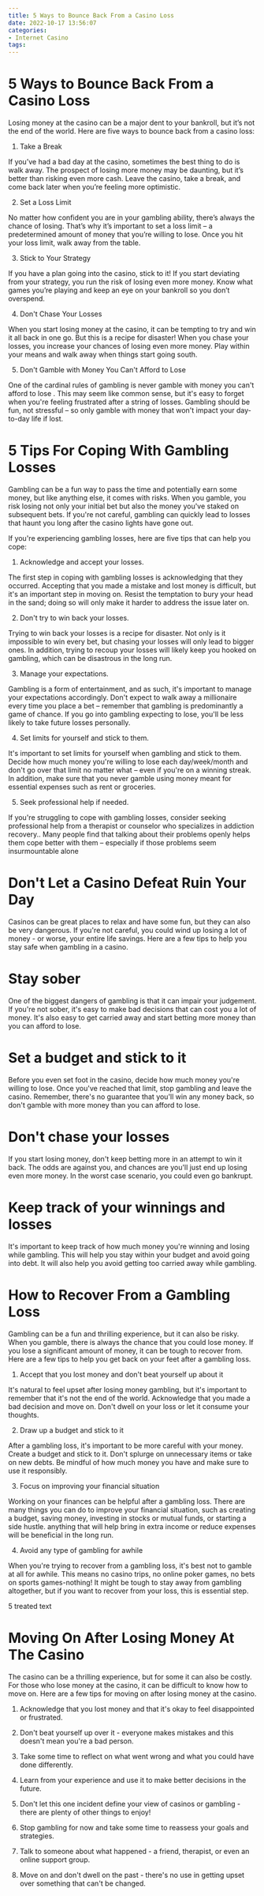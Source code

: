 ```yaml
---
title: 5 Ways to Bounce Back From a Casino Loss
date: 2022-10-17 13:56:07
categories:
- Internet Casino
tags:
---
```



# 5 Ways to Bounce Back From a Casino Loss

Losing money at the casino can be a major dent to your bankroll, but it’s not the end of the world. Here are five ways to bounce back from a casino loss:

1. Take a Break

If you’ve had a bad day at the casino, sometimes the best thing to do is walk away. The prospect of losing more money may be daunting, but it’s better than risking even more cash. Leave the casino, take a break, and come back later when you’re feeling more optimistic.

2. Set a Loss Limit

No matter how confident you are in your gambling ability, there’s always the chance of losing. That’s why it’s important to set a loss limit – a predetermined amount of money that you’re willing to lose. Once you hit your loss limit, walk away from the table.

3. Stick to Your Strategy

If you have a plan going into the casino, stick to it! If you start deviating from your strategy, you run the risk of losing even more money. Know what games you’re playing and keep an eye on your bankroll so you don’t overspend.

4. Don't Chase Your Losses

When you start losing money at the casino, it can be tempting to try and win it all back in one go. But this is a recipe for disaster! When you chase your losses, you increase your chances of losing even more money. Play within your means and walk away when things start going south.

5. Don't Gamble with Money You Can't Afford to Lose

One of the cardinal rules of gambling is never gamble with money you can't afford to lose . This may seem like common sense, but it's easy to forget when you're feeling frustrated after a string of losses. Gambling should be fun, not stressful – so only gamble with money that won't impact your day-to-day life if lost.

# 5 Tips For Coping With Gambling Losses

Gambling can be a fun way to pass the time and potentially earn some money, but like anything else, it comes with risks. When you gamble, you risk losing not only your initial bet but also the money you've staked on subsequent bets. If you're not careful, gambling can quickly lead to losses that haunt you long after the casino lights have gone out.

If you're experiencing gambling losses, here are five tips that can help you cope:

1. Acknowledge and accept your losses.

The first step in coping with gambling losses is acknowledging that they occurred. Accepting that you made a mistake and lost money is difficult, but it's an important step in moving on. Resist the temptation to bury your head in the sand; doing so will only make it harder to address the issue later on.

2. Don't try to win back your losses.

Trying to win back your losses is a recipe for disaster. Not only is it impossible to win every bet, but chasing your losses will only lead to bigger ones. In addition, trying to recoup your losses will likely keep you hooked on gambling, which can be disastrous in the long run.

3. Manage your expectations.

Gambling is a form of entertainment, and as such, it's important to manage your expectations accordingly. Don't expect to walk away a millionaire every time you place a bet – remember that gambling is predominantly a game of chance. If you go into gambling expecting to lose, you'll be less likely to take future losses personally.

4. Set limits for yourself and stick to them.

It's important to set limits for yourself when gambling and stick to them. Decide how much money you're willing to lose each day/week/month and don't go over that limit no matter what – even if you're on a winning streak. In addition, make sure that you never gamble using money meant for essential expenses such as rent or groceries.

5. Seek professional help if needed.

If you're struggling to cope with gambling losses, consider seeking professional help from a therapist or counselor who specializes in addiction recovery.. Many people find that talking about their problems openly helps them cope better with them – especially if those problems seem insurmountable alone

#  Don't Let a Casino Defeat Ruin Your Day

Casinos can be great places to relax and have some fun, but they can also be very dangerous. If you're not careful, you could wind up losing a lot of money - or worse, your entire life savings. Here are a few tips to help you stay safe when gambling in a casino.

# Stay sober

One of the biggest dangers of gambling is that it can impair your judgement. If you're not sober, it's easy to make bad decisions that can cost you a lot of money. It's also easy to get carried away and start betting more money than you can afford to lose.

# Set a budget and stick to it

Before you even set foot in the casino, decide how much money you're willing to lose. Once you've reached that limit, stop gambling and leave the casino. Remember, there's no guarantee that you'll win any money back, so don't gamble with more money than you can afford to lose.

# Don't chase your losses

If you start losing money, don't keep betting more in an attempt to win it back. The odds are against you, and chances are you'll just end up losing even more money. In the worst case scenario, you could even go bankrupt.

# Keep track of your winnings and losses

It's important to keep track of how much money you're winning and losing while gambling. This will help you stay within your budget and avoid going into debt. It will also help you avoid getting too carried away while gambling.

#  How to Recover From a Gambling Loss 

Gambling can be a fun and thrilling experience, but it can also be risky. When you gamble, there is always the chance that you could lose money. If you lose a significant amount of money, it can be tough to recover from. Here are a few tips to help you get back on your feet after a gambling loss.

1. Accept that you lost money and don't beat yourself up about it

It's natural to feel upset after losing money gambling, but it's important to remember that it's not the end of the world. Acknowledge that you made a bad decision and move on. Don't dwell on your loss or let it consume your thoughts.

2. Draw up a budget and stick to it

After a gambling loss, it's important to be more careful with your money. Create a budget and stick to it. Don't splurge on unnecessary items or take on new debts. Be mindful of how much money you have and make sure to use it responsibly.

3. Focus on improving your financial situation

Working on your finances can be helpful after a gambling loss. There are many things you can do to improve your financial situation, such as creating a budget, saving money, investing in stocks or mutual funds, or starting a side hustle. anything that will help bring in extra income or reduce expenses will be beneficial in the long run.

4. Avoid any type of gambling for awhile

When you're trying to recover from a gambling loss, it's best not to gamble at all for awhile. This means no casino trips, no online poker games, no bets on sports games-nothing! It might be tough to stay away from gambling altogether, but if you want to recover from your loss, this is essential step. 

5 treated text

#  Moving On After Losing Money At The Casino

The casino can be a thrilling experience, but for some it can also be costly. For those who lose money at the casino, it can be difficult to know how to move on. Here are a few tips for moving on after losing money at the casino.

1. Acknowledge that you lost money and that it's okay to feel disappointed or frustrated.

2. Don't beat yourself up over it - everyone makes mistakes and this doesn't mean you're a bad person.

3. Take some time to reflect on what went wrong and what you could have done differently.

4. Learn from your experience and use it to make better decisions in the future.

5. Don't let this one incident define your view of casinos or gambling - there are plenty of other things to enjoy!

6. Stop gambling for now and take some time to reassess your goals and strategies.

7. Talk to someone about what happened - a friend, therapist, or even an online support group.

8. Move on and don't dwell on the past - there's no use in getting upset over something that can't be changed.